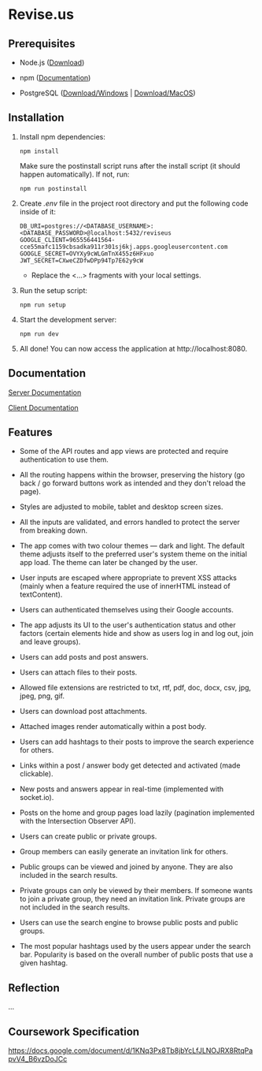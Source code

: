 # Revise.us

## Prerequisites

-   Node.js ([Download](https://nodejs.org/en/))

-   npm ([Documentation](https://www.npmjs.com/get-npm))

-   PostgreSQL ([Download/Windows](https://www.postgresql.org/download/) | [Download/MacOS](https://postgresapp.com/))

## Installation

1. Install npm dependencies:

    `npm install`

    Make sure the postinstall script runs after the install script (it should happen
    automatically). If not, run:

    `npm run postinstall`

2. Create _.env_ file in the project root directory and put the following
   code inside of it:

    ```
    DB_URI=postgres://<DATABASE_USERNAME>:<DATABASE_PASSWORD>@localhost:5432/reviseus
    GOOGLE_CLIENT=965556441564-cce55mafc1159cbsadka911r301sj6kj.apps.googleusercontent.com
    GOOGLE_SECRET=OVYXy9cWLGmTnX455z6HFxuo
    JWT_SECRET=CXweCZDfwDPp94Tp7E62y9cW
    ```

    - Replace the <...> fragments with your local settings.

3. Run the setup script:

    `npm run setup`

4. Start the development server:

    `npm run dev`

5. All done! You can now access the application at http://localhost:8080.

## Documentation

[Server Documentation](https://fictional-chainsaw-8092472b.pages.github.io/docs/TypeDoc/)

[Client Documentation](https://fictional-chainsaw-8092472b.pages.github.io/client/docs/TypeDoc/)

## Features

-   Some of the API routes and app views are protected and require authentication
    to use them.

-   All the routing happens within the browser, preserving the history (go back /
    go forward buttons work as intended and they don't reload the page).

-   Styles are adjusted to mobile, tablet and desktop screen sizes.

-   All the inputs are validated, and errors handled to protect the server from
    breaking down.

-   The app comes with two colour themes — dark and light. The default theme
    adjusts itself to the preferred user's system theme on the initial app load.
    The theme can later be changed by the user.

-   User inputs are escaped where appropriate to prevent XSS attacks (mainly when
    a feature required the use of innerHTML instead of textContent).

-   Users can authenticated themselves using their Google accounts.

-   The app adjusts its UI to the user's authentication status and other factors
    (certain elements hide and show as users log in and log out, join and leave
    groups).

-   Users can add posts and post answers.

-   Users can attach files to their posts.

-   Allowed file extensions are restricted to txt, rtf, pdf, doc, docx, csv, jpg,
    jpeg, png, gif.

-   Users can download post attachments.

-   Attached images render automatically within a post body.

-   Users can add hashtags to their posts to improve the search experience for
    others.

-   Links within a post / answer body get detected and activated
    (made clickable).

-   New posts and answers appear in real-time (implemented with socket.io).

-   Posts on the home and group pages load lazily (pagination implemented with the
    Intersection Observer API).

-   Users can create public or private groups.

-   Group members can easily generate an invitation link for others.

-   Public groups can be viewed and joined by anyone. They are also included in
    the search results.

-   Private groups can only be viewed by their members. If someone wants to join a
    private group, they need an invitation link. Private groups are not included
    in the search results.

-   Users can use the search engine to browse public posts and public groups.

-   The most popular hashtags used by the users appear under the search bar.
    Popularity is based on the overall number of public posts that use a given
    hashtag.

## Reflection

...

## Coursework Specification

https://docs.google.com/document/d/1KNq3Px8Tb8jbYcLfJLNOJRX8RtqPapvV4_B6vzDoJCc
